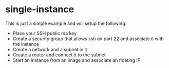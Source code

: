 # single-instance

This is just a simple example and will setup the following:

* Place your SSH public rsa key
* Create a security group that allows ssh on port 22 and associate it with the instance
* Create a network and a subnet in it
* Create a router and connect it to the subnet
* Start an instance from an image and associate an floating IP
